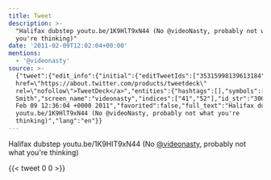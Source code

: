 ```yaml
---
title: Tweet
description: >-
  "Halifax dubstep youtu.be/1K9HlT9xN44 (No @videoNasty, probably not what
  you're thinking)"
date: '2011-02-09T12:02:04+00:00'
mentions:
  - '@videonasty'
source: >-
  {"tweet":{"edit_info":{"initial":{"editTweetIds":["35315998139613184"],"editableUntil":"2011-02-09T13:36:04.753Z","editsRemaining":"5","isEditEligible":true}},"retweeted":false,"source":"<a
  href=\"https://about.twitter.com/products/tweetdeck\"
  rel=\"nofollow\">TweetDeck</a>","entities":{"hashtags":[],"symbols":[],"user_mentions":[{"name":"Han
  Smith","screen_name":"videonasty","indices":["41","52"],"id_str":"300129500","id":"300129500"}],"urls":[]},"display_text_range":["0","88"],"favorite_count":"0","id_str":"35315998139613184","truncated":false,"retweet_count":"0","id":"35315998139613184","created_at":"Wed
  Feb 09 12:36:04 +0000 2011","favorited":false,"full_text":"Halifax dubstep
  youtu.be/1K9HlT9xN44 (No @videoNasty, probably not what you're
  thinking)","lang":"en"}}
---
```

Halifax dubstep youtu.be/1K9HlT9xN44 (No [@videonasty](https://twitter.com/@videonasty), probably not what you're thinking)
    
{{< tweet 0 0 >}}
    

